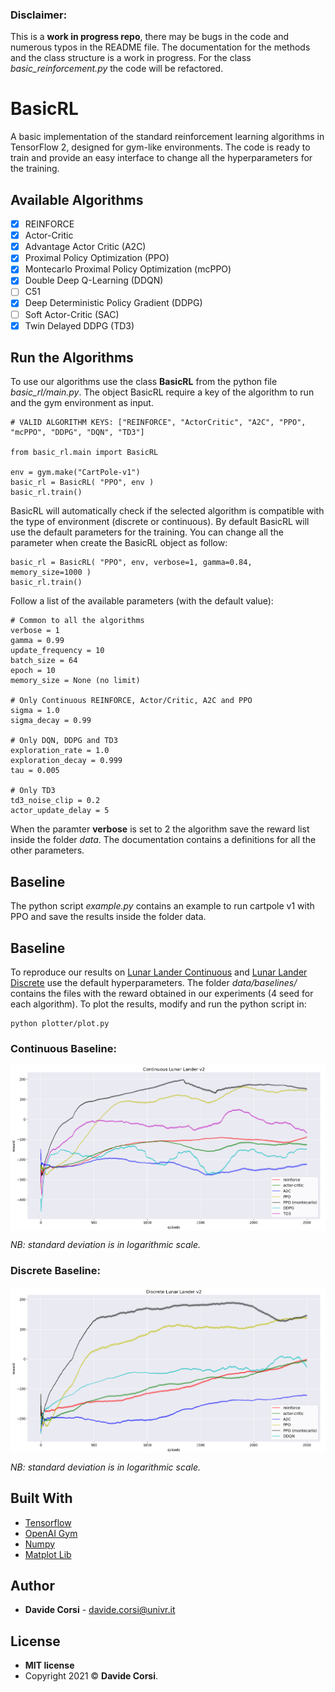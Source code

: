 ### Disclaimer:
This is a **work in progress repo**, there may be bugs in the code and numerous typos in the README file. The documentation for the methods and the class structure is a work in progress. For the class *basic_reinforcement.py* the code will be refactored.

# BasicRL
A basic implementation of the standard reinforcement learning algorithms in TensorFlow 2, designed for gym-like environments. The code is ready to train and provide an easy interface to change all the hyperparameters for the training.

## Available Algorithms
- [x] REINFORCE
- [x] Actor-Critic
- [x] Advantage Actor Critic (A2C)
- [x] Proximal Policy Optimization (PPO)
- [x] Montecarlo Proximal Policy Optimization (mcPPO)
- [x] Double Deep Q-Learning (DDQN)
- [ ] C51
- [x] Deep Deterministic Policy Gradient (DDPG)
- [ ] Soft Actor-Critic (SAC) 
- [x] Twin Delayed DDPG (TD3) 

## Run the Algorithms
To use our algorithms use the class **BasicRL** from the python file *basic_rl/main.py*. The object BasicRL require a key of the algorithm to run and the gym environment as input.
```
# VALID ALGORITHM KEYS: ["REINFORCE", "ActorCritic", "A2C", "PPO", "mcPPO", "DDPG", "DQN", "TD3"]

from basic_rl.main import BasicRL

env = gym.make("CartPole-v1")
basic_rl = BasicRL( "PPO", env )
basic_rl.train()
```
BasicRL will automatically check if the selected algorithm is compatible with the type of environment (discrete or continuous). By default BasicRL will use the default parameters for the training. You can change all the parameter when create the BasicRL object as follow:
```
basic_rl = BasicRL( "PPO", env, verbose=1, gamma=0.84, memory_size=1000 )
basic_rl.train()
```
Follow a list of the available parameters (with the default value):
```
# Common to all the algorithms
verbose = 1 
gamma = 0.99  
update_frequency = 10
batch_size = 64
epoch = 10
memory_size = None (no limit)

# Only Continuous REINFORCE, Actor/Critic, A2C and PPO
sigma = 1.0
sigma_decay = 0.99

# Only DQN, DDPG and TD3
exploration_rate = 1.0
exploration_decay = 0.999
tau = 0.005

# Only TD3
td3_noise_clip = 0.2
actor_update_delay = 5
```
When the paramter **verbose** is set to 2 the algorithm save the reward list inside the folder *data*. The documentation contains a definitions for all the other parameters.

## Baseline
The python script *example.py* contains an example to run cartpole v1 with PPO and save the results inside the folder data.

## Baseline
To reproduce our results on [Lunar Lander Continuous](https://gym.openai.com/envs/LunarLanderContinuous-v2/) and [Lunar Lander Discrete](https://gym.openai.com/envs/LunarLander-v2/) use the default hyperparameters. The folder *data/baselines/* contains the files with the reward obtained in our experiments (4 seed for each algorithm). To plot the results, modify and run the python script in:
```
python plotter/plot.py
```

### Continuous Baseline:
<img src="images/continuous_baseline.png" align="middle" width="550"/>

*NB: standard deviation is in logarithmic scale.*

### Discrete Baseline:
<img src="images/discrete_baseline.png" align="middle" width="550"/>

*NB: standard deviation is in logarithmic scale.*

## Built With

* [Tensorflow](https://www.tensorflow.org/)
* [OpenAI Gym](https://gym.openai.com/)
* [Numpy](https://numpy.org/)
* [Matplot Lib](https://matplotlib.org/)

## Author

* **Davide Corsi** - davide.corsi@univr.it

## License

- **MIT license**
- Copyright 2021 © **Davide Corsi**.
